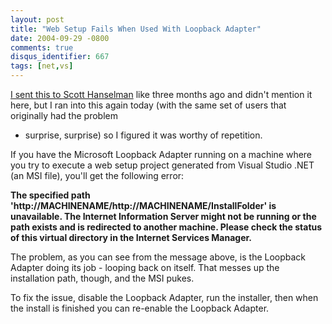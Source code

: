 ```yaml
---
layout: post
title: "Web Setup Fails When Used With Loopback Adapter"
date: 2004-09-29 -0800
comments: true
disqus_identifier: 667
tags: [net,vs]
---
```

[I sent this to Scott
Hanselman](http://www.hanselman.com/blog/PermaLink.aspx?guid=c45d4e3c-4883-4686-bf95-793b1863ff8c)
like three months ago and didn't mention it here, but I ran into this
again today (with the same set of users that originally had the problem
- surprise, surprise) so I figured it was worthy of repetition.
 
 If you have the Microsoft Loopback Adapter running on a machine where
you try to execute a web setup project generated from Visual Studio .NET
(an MSI file), you'll get the following error:
 
 **The specified path
'http://MACHINENAME/http://MACHINENAME/InstallFolder' is unavailable.
The Internet Information Server might not be running or the path exists
and is redirected to another machine. Please check the status of this
virtual directory in the Internet Services Manager.**
 
 The problem, as you can see from the message above, is the Loopback
Adapter doing its job - looping back on itself. That messes up the
installation path, though, and the MSI pukes.
 
 To fix the issue, disable the Loopback Adapter, run the installer, then
when the install is finished you can re-enable the Loopback Adapter.
